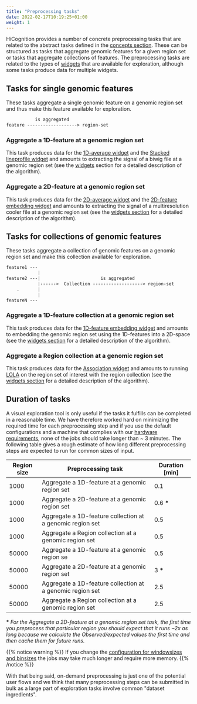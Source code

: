 ```yaml
---
title: "Preprocessing tasks"
date: 2022-02-17T10:19:25+01:00
weight: 1
---
```


HiCognition provides a number of concrete preprocessing tasks that are related to the abstract tasks defined in the [concepts section](/docs/concepts/region_set_focus/). These can be structured as tasks that aggregate genomic features for a given region set or tasks that aggregate collections of features. The preprocessing tasks are related to the types of [widgets](/docs/widgets/) that are available for exploration, although some tasks produce data for multiple widgets.

## Tasks for single genomic features

These tasks aggregate a single genomic feature on a genomic region set and thus make this feature available for exploration.

```txt
           is aggregated
feature -------------------> region-set

```

### Aggregate a 1D-feature at a genomic region set

This task produces data for the [1D-average widget](/docs/widgets/lineprofile/) and the [Stacked lineprofile widget](/docs/widgets/stackup/) and amounts to extracting the signal of a biwig file at a genomic region set (see the [widgets](/docs/widgets/) section for a detailed description of the algorithm).

### Aggregate a 2D-feature at a genomic region set

This task produces data for the [2D-average widget](/docs/widgets/2d_average/) and the [2D-feature embedding widget](/docs/widgets/2d_feature_embedding/) and amounts to extracting the signal of a multiresolution cooler file at a genomic region set (see the [widgets section](/docs/widgets/) for a detailed description of the algorithm).


## Tasks for collections of genomic features

These tasks aggregate a collection of genomic features on a genomic region set and make this collection available for exploration.

```txt
feature1 ---
            |
feature2 ---|                       is aggregated
            |------>  Collection -------------------> region-set
    .       |
            |   
featureN ---
```

### Aggregate a 1D-feature collection at a genomic region set

This task produces data for the [1D-feature embedding widget](/docs/widgets/1d_feature_embedding/) and amounts to embedding the genomic region set using the 1D-features into a 2D-space (see the [widgets section](/docs/widgets/) for a detailed description of the algorithm).

### Aggregate a Region collection at a genomic region set

This task produces data for the [Association widget](/docs/widgets/association/) and amounts to running [LOLA](https://pubmed.ncbi.nlm.nih.gov/26508757/) on the region set of interest with the region collection (see the [widgets section](/docs/widgets/) for a detailed description of the algorithm).

## Duration of tasks

A visual exploration tool is only useful if the tasks it fulfills can be completed in a reasonable time. We have therefore worked hard on minimizing the required time for each preprocessing step and if you use the default configurations and a machine that complies with our [hardware requirements](/docs/installation/requirements/#hardware), none of the jobs should take longer than ~ 3 minutes. The following table gives a rough estimate of how long different preprocessing steps are expected to run for common sizes of input.

| Region size | Preprocessing task                                          | Duration [min] |
|-------------|-------------------------------------------------------------|----------------|
| 1000        | Aggregate a 1D-feature at a genomic region set                    | 0.1            |
| 1000        | Aggregate a 2D-feature at a genomic region set | 0.6 __*__           |
| 1000        | Aggregate a 1D-feature collection at a genomic region set                            | 0.5            |
| 1000        | Aggregate a Region collection at a genomic region set                            | 0.5            |
| 50000       | Aggregate a 1D-feature at a genomic region se                    | 0.5            |
| 50000       | Aggregate a 2D-feature at a genomic region set | 3 __*__             |
| 50000        | Aggregate a 1D-feature collection at a genomic region set                            | 2.5            |
| 50000       | Aggregate a Region collection at a genomic region set                            | 2.5            |

__\*__ *For the Aggregate a 2D-feature at a genomic region set task, the first time you preprocess that particular region you should expect that it runs ~2x as long because we calculate the Observed/expected values the first time and then cache them for future runs.*

{{% notice warning %}}
If you change the [configuration for windowsizes and binsizes](/docs/installation/configuration/#preprocessing_map) the jobs may take much longer and require more memory.
{{% /notice %}}

With that being said, on-demand preprocessing is just one of the potential user flows and we think that many preprocessing steps can be submitted in bulk as a large part of exploration tasks involve common "dataset ingredients".

